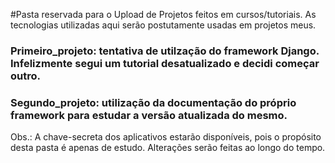 #Pasta reservada para o Upload de Projetos feitos em cursos/tutoriais. As tecnologias utilizadas aqui serão postutamente usadas em projetos meus.

### Primeiro_projeto: tentativa de utilzação do framework Django. Infelizmente segui um tutorial desatualizado e decidi começar outro. 
### Segundo_projeto: utilização da documentação do próprio framework para estudar a versão atualizada do mesmo. 
Obs.: A chave-secreta dos aplicativos estarão disponíveis, pois o propósito desta pasta é apenas de estudo. Alterações serão feitas ao longo do tempo.
